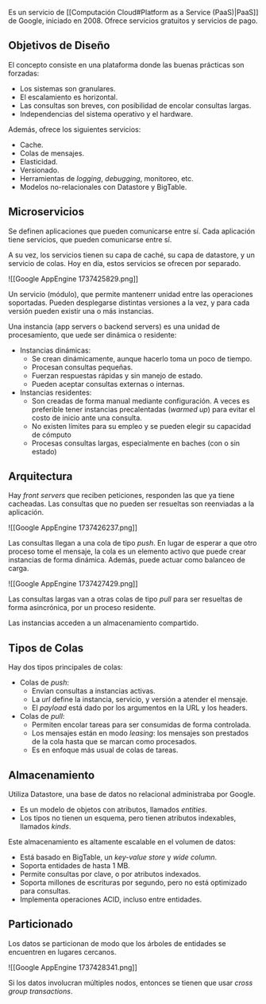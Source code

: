 Es un servicio de [[Computación Cloud#Platform as a Service (PaaS)|PaaS]] de Google, iniciado en 2008. Ofrece servicios gratuitos y servicios de pago.

## Objetivos de Diseño

El concepto consiste en una plataforma donde las buenas prácticas son forzadas:

- Los sistemas son granulares.
- El escalamiento es horizontal.
- Las consultas son breves, con posibilidad de encolar consultas largas.
- Independencias del sistema operativo y el hardware.

Además, ofrece los siguientes servicios:

- Cache.
- Colas de mensajes.
- Elasticidad.
- Versionado.
- Herramientas de *logging*, *debugging*, monitoreo, etc.
- Modelos no-relacionales con Datastore y BigTable.

## Microservicios

Se definen aplicaciones que pueden comunicarse entre sí. Cada aplicación tiene servicios, que pueden comunicarse entre sí.

A su vez, los servicios tienen su capa de caché, su capa de datastore, y un servicio de colas. Hoy en día, estos servicios se ofrecen por separado.

![[Google AppEngine 1737425829.png]]

Un servicio (módulo), que permite mantenerr unidad entre las operaciones soportadas. Pueden desplegarse distintas versiones a la vez, y para cada versión pueden existir una o más instancias.

Una instancia (app servers o backend servers) es una unidad de procesamiento, que uede ser dinámica o residente:

- Instancias dinámicas:
	- Se crean dinámicamente, aunque hacerlo toma un poco de tiempo.
	- Procesan consultas pequeñas.
	- Fuerzan respuestas rápidas y sin manejo de estado.
	- Pueden aceptar consultas externas o internas.
- Instancias residentes:
	- Son creadas de forma manual mediante configuración. A veces es preferible tener instancias precalentadas (*warmed up*) para evitar el costo de inicio ante una consulta.
	- No existen límites para su empleo y se pueden elegir su capacidad de cómputo
	- Procesas consultas largas, especialmente en baches (con o sin estado)

## Arquitectura

Hay *front servers* que reciben peticiones, responden las que ya tiene cacheadas. Las consultas que no pueden ser resueltas son reenviadas a la aplicación.

![[Google AppEngine 1737426237.png]]

Las consultas llegan a una cola de tipo *push*. En lugar de esperar a que otro proceso tome el mensaje, la cola es un elemento activo que puede crear instancias de forma dinámica. Además, puede actuar como balanceo de carga.

![[Google AppEngine 1737427429.png]]

Las consultas largas van a otras colas de tipo *pull* para ser resueltas de forma asincrónica, por un proceso residente.

Las instancias acceden a un almacenamiento compartido.

## Tipos de Colas

Hay dos tipos principales de colas:

- Colas de *push*:
	- Envían consultas a instancias activas.
	- La *url* define la instancia, servicio, y versión a atender el mensaje.
	- El *payload* está dado por los argumentos en la URL y los headers.
- Colas de *pull*:
	- Permiten encolar tareas para ser consumidas de forma controlada.
	- Los mensajes están en modo *leasing*: los mensajes son prestados de la cola hasta que se marcan como procesados.
	- Es en enfoque más usual de colas de tareas.

## Almacenamiento

Utiliza Datastore, una base de datos no relacional administraba por Google.

- Es un modelo de objetos con atributos, llamados *entities*.
- Los tipos no tienen un esquema, pero tienen atributos indexables, llamados *kinds*.

Este almacenamiento es altamente escalable en el volumen de datos:

- Está basado en BigTable, un *key-value store* y *wide column*.
- Soporta entidades de hasta 1 MB.
- Permite consultas por clave, o por atributos indexados.
- Soporta millones de escrituras por segundo, pero no está optimizado para consultas.
- Implementa operaciones ACID, incluso entre entidades.

## Particionado

Los datos se particionan de modo que los árboles de entidades se encuentren en lugares cercanos.

![[Google AppEngine 1737428341.png]]

Si los datos involucran múltiples nodos, entonces se tienen que usar *cross group transactions*.
